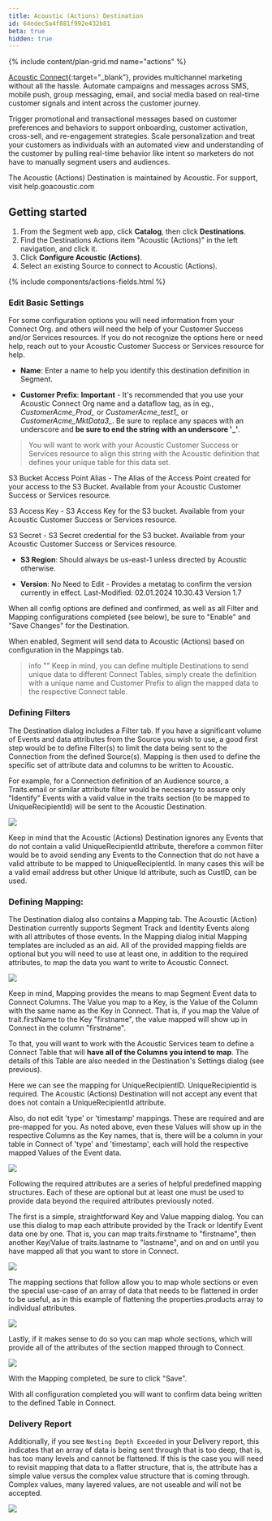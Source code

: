 ```yaml
---
title: Acoustic (Actions) Destination
id: 64edec5a4f881f992e432b81
beta: true
hidden: true
---
```

{% include content/plan-grid.md name="actions" %}

[Acoustic Connect](https://acoustic.com/?utm_source=segmentio&utm_medium=docs&utm_Connect=partners){:target="_blank”}, provides multichannel marketing without all the hassle. Automate campaigns and messages across SMS, mobile push, group messaging, email, and social media based on real-time customer signals and intent across the customer journey. 

Trigger promotional and transactional messages based on customer preferences and behaviors to support onboarding, customer activation, cross-sell, and re-engagement strategies. Scale personalization and treat your customers as individuals with an automated view and understanding of the customer by pulling real-time behavior like intent so marketers do not have to manually segment users and audiences.

The Acoustic (Actions) Destination is maintained by Acoustic. For support, visit help.goacoustic.com

## Getting started

1. From the Segment web app, click **Catalog**, then click **Destinations**.
2. Find the Destinations Actions item "Acoustic (Actions)" in the left navigation, and click it.
3. Click **Configure Acoustic (Actions)**.
4. Select an existing Source to connect to Acoustic (Actions).

{% include components/actions-fields.html %}

### Edit Basic Settings

For some configuration options you will need information from your Connect Org. and others will need the help of your Customer Success and/or Services resources. If you do not recognize the options here or need help, reach out to your Acoustic Customer Success or Services resource for help.

- **Name**: 	Enter a name to help you identify this destination definition in Segment.

- **Customer Prefix**: **Important** - It's recommended that you use your Acoustic Connect Org name and a dataflow tag, as in eg., *CustomerAcme_Prod_* or *CustomerAcme_test1_* or *CustomerAcme_MktData3_*. Be sure to replace any spaces with an underscore and **be sure to end the string with an underscore '_'**.

> You will want to work with your Acoustic Customer Success or Services resource to align this string with the Acoustic definition that defines your unique table for this data set.

S3 Bucket Access Point Alias - The Alias of the Access Point created for your access to the S3 Bucket. Available from your Acoustic Customer Success or Services resource.

S3 Access Key  -  S3 Access Key for the S3 bucket. Available from your Acoustic Customer Success or Services resource.

S3 Secret -  S3 Secret credential for the S3 bucket. Available from your Acoustic Customer Success or Services resource.

- **S3 Region**: Should always be us-east-1 unless directed by Acoustic otherwise.

- **Version**: No Need to Edit - Provides a metatag to confirm the version currently in effect.
Last-Modified: 02.01.2024 10.30.43
Version 1.7

When all config options are defined and confirmed, as well as all Filter and Mapping configurations completed (see below), be sure to "Enable" and "Save Changes" for the Destination.

When enabled, Segment will send data to Acoustic (Actions) based on configuration in the Mappings tab.

> info ""
> Keep in mind, you can define multiple Destinations to send unique data to different Connect Tables, simply create the definition with a unique name and Customer Prefix to align the mapped data to the respective Connect table.


### Defining Filters

The Destination dialog includes a Filter tab. If you have a significant volume of Events and data attributes from the Source you wish to use, a good first step would be to define Filter(s) to limit the data being sent to the Connection from the defined Source(s). Mapping is then used to define the specific set of attribute data and columns to be written to Acoustic.

For example, for a Connection definition of an Audience source, a Traits.email or similar attribute filter would be necessary to assure only "Identify" Events with a valid value in the traits section (to be mapped to UniqueRecipientId) will be sent to the Acoustic Destination.

![](assets/20240422_152921_image.png)

Keep in mind that the Acoustic (Actions) Destination ignores any Events that do not contain a valid UniqueRecipientId attribute, therefore a common filter would be to avoid sending any Events to the Connection that do not have a valid attribute to be mapped to UniqueRecipientId. In many cases this will be a valid email address but other Unique Id attribute, such as CustID, can be used.




### Defining Mapping:

The Destination dialog also contains a Mapping tab. The Acoustic (Action) Destination currently supports Segment Track and Identity Events along with all attributes of those events. In the Mapping dialog initial Mapping templates are included as an aid. All of the provided mapping fields are optional but you will need to use at least one, in addition to the required attributes, to map the data you want to write to Acoustic Connect.

![](assets/20240422_153616_image.png)

Keep in mind, Mapping provides the means to map Segment Event data to Connect Columns. The Value you map to a Key, is the Value of the Column with the same name as the Key in Connect. That is, if you map the Value of trait.firstName to the Key "firstname", the value mapped will show up in Connect in the column "firstname".

To that, you will want to work with the Acoustic Services team to define a Connect Table that will **have all of the Columns you intend to map**. The details of this Table are also needed in the Destination's Settings dialog (see previous).

Here we can see the mapping for UniqueRecipientID. UniqueRecipientId is required. The Acoustic (Actions) Destination will not accept any event that does not contain a UniqueRecipientId attribute.

Also, do not edit 'type' or 'timestamp' mappings. These are required and are pre-mapped for you. As noted above, even these Values will show up in the respective Columns as the Key names, that is, there will be a column in your table in Connect of 'type' and 'timestamp', each will hold the respective mapped Values of the Event data.

![](assets/20240422_152537_image.png)

Following the required attributes are a series of helpful predefined mapping structures. Each of these are optional but at least one must be used to provide data beyond the required attributes previously noted.

The first is a simple, straightforward Key and Value mapping dialog. You can use this dialog to map each attribute provided by the Track or Identify Event data one by one. That is, you can map traits.firstname to "firstname", then another Key/Value of traits.lastname to "lastname", and on and on until you have mapped all that you want to store in Connect.

![](assets/20240422_155823_image.png)

The mapping sections that follow allow you to map whole sections or even the special use-case of an array of data that needs to be flattened in order to be useful, as in this example of flattening the properties.products array to individual attributes.

![](assets/20240422_155857_image.png)

Lastly, if it makes sense to do so you can map whole sections, which will provide all of the attributes of the section mapped through to Connect.

![](assets/20240422_160007_image.png)

With the Mapping completed, be sure to click "Save".

With all configuration completed you will want to confirm data being written to the defined Table in Connect.

### Delivery Report

Additionally, if you see `Nesting Depth Exceeded` in your Delivery report, this indicates that an array of data is being sent through that is too deep, that is, has too many levels and cannot be flattened. If this is the case you will need to revisit mapping that data to a flatter structure, that is, the attribute has a simple value versus the complex value structure that is coming through. Complex values, many layered values, are not useable and will not be accepted.

![](assets/20240422_161221_image.png)


